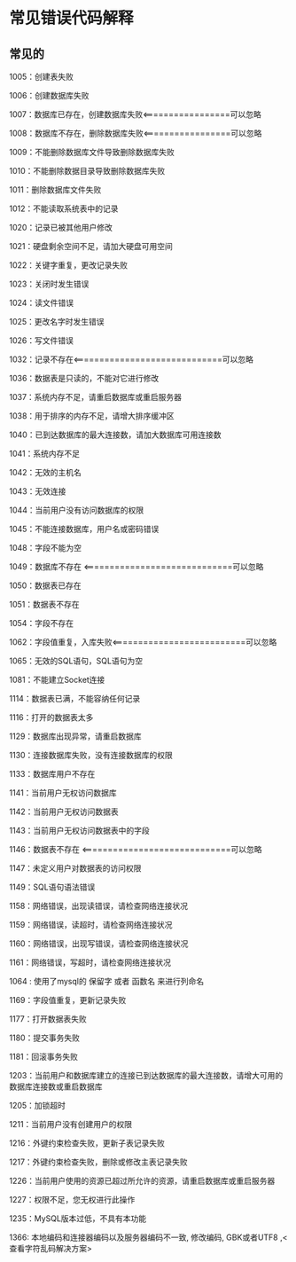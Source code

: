 # 常见错误代码解释

## 常见的

1005：创建表失败

1006：创建数据库失败

1007：数据库已存在，创建数据库失败&lt;=================可以忽略

1008：数据库不存在，删除数据库失败&lt;=================可以忽略

1009：不能删除数据库文件导致删除数据库失败

1010：不能删除数据目录导致删除数据库失败

1011：删除数据库文件失败

1012：不能读取系统表中的记录

1020：记录已被其他用户修改

1021：硬盘剩余空间不足，请加大硬盘可用空间

1022：关键字重复，更改记录失败

1023：关闭时发生错误

1024：读文件错误

1025：更改名字时发生错误

1026：写文件错误

1032：记录不存在&lt;=============================可以忽略

1036：数据表是只读的，不能对它进行修改

1037：系统内存不足，请重启数据库或重启服务器

1038：用于排序的内存不足，请增大排序缓冲区

1040：已到达数据库的最大连接数，请加大数据库可用连接数

1041：系统内存不足

1042：无效的主机名

1043：无效连接

1044：当前用户没有访问数据库的权限

1045：不能连接数据库，用户名或密码错误

1048：字段不能为空

1049：数据库不存在 &lt;=============================可以忽略

1050：数据表已存在

1051：数据表不存在

1054：字段不存在

1062：字段值重复，入库失败&lt;==========================可以忽略

1065：无效的SQL语句，SQL语句为空

1081：不能建立Socket连接

1114：数据表已满，不能容纳任何记录

1116：打开的数据表太多

1129：数据库出现异常，请重启数据库

1130：连接数据库失败，没有连接数据库的权限

1133：数据库用户不存在

1141：当前用户无权访问数据库

1142：当前用户无权访问数据表

1143：当前用户无权访问数据表中的字段

1146：数据表不存在 &lt;=============================可以忽略

1147：未定义用户对数据表的访问权限

1149：SQL语句语法错误

1158：网络错误，出现读错误，请检查网络连接状况

1159：网络错误，读超时，请检查网络连接状况

1160：网络错误，出现写错误，请检查网络连接状况

1161：网络错误，写超时，请检查网络连接状况

1064 : 使用了mysql的 保留字 或者 函数名 来进行列命名 

1169：字段值重复，更新记录失败

1177：打开数据表失败

1180：提交事务失败

1181：回滚事务失败

1203：当前用户和数据库建立的连接已到达数据库的最大连接数，请增大可用的数据库连接数或重启数据库

1205：加锁超时

1211：当前用户没有创建用户的权限

1216：外键约束检查失败，更新子表记录失败

1217：外键约束检查失败，删除或修改主表记录失败

1226：当前用户使用的资源已超过所允许的资源，请重启数据库或重启服务器

1227：权限不足，您无权进行此操作

1235：MySQL版本过低，不具有本功能 

1366:  本地编码和连接器编码以及服务器编码不一致, 修改编码, GBK或者UTF8 ,&lt;查看字符乱码解决方案&gt;  


